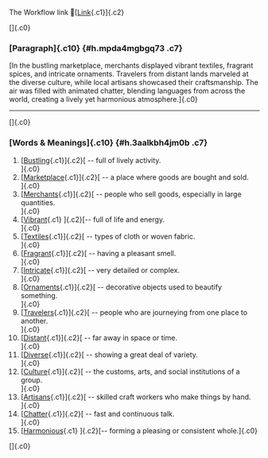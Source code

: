 The Workflow link
👏[[Link](https://www.google.com/url?q=http://www.google.com&sa=D&source=editors&ust=1756650302485907&usg=AOvVaw1tYkutcObgcI6nkKnxymbt){.c1}]{.c2}

[]{.c0}

### [Paragraph]{.c10} {#h.mpda4mgbgq73 .c7}

[In the bustling marketplace, merchants displayed vibrant textiles,
fragrant spices, and intricate ornaments. Travelers from distant lands
marveled at the diverse culture, while local artisans showcased their
craftsmanship. The air was filled with animated chatter, blending
languages from across the world, creating a lively yet harmonious
atmosphere.]{.c0}

------------------------------------------------------------------------

[]{.c0}

### [Words & Meanings]{.c10} {#h.3aalkbh4jm0b .c7}

1.  [[Bustling](https://www.google.com/url?q=http://www.google.com&sa=D&source=editors&ust=1756650302487555&usg=AOvVaw1t0V_WuQE2AgB0dJOnXMWx){.c1}]{.c2}[ --
    full of lively activity.\
    ]{.c0}
2.  [[Marketplace](https://www.google.com/url?q=http://www.google.com&sa=D&source=editors&ust=1756650302487894&usg=AOvVaw2D9_6WoIuboD_RZ2mAsjHn){.c1}]{.c2}[ --
    a place where goods are bought and sold.\
    ]{.c0}
3.  [[Merchants](https://www.google.com/url?q=http://www.google.com&sa=D&source=editors&ust=1756650302488146&usg=AOvVaw08UfG_DUlOrsTOjinbxDUB){.c1}]{.c2}[ --
    people who sell goods, especially in large quantities.\
    ]{.c0}
4.  [[Vibrant](https://www.google.com/url?q=http://www.google.com&sa=D&source=editors&ust=1756650302488471&usg=AOvVaw0F2ibBnRG8fmZB047jVk2E){.c1}
    ]{.c2}[-- full of life and energy.\
    ]{.c0}
5.  [[Textiles](https://www.google.com/url?q=http://www.google.com&sa=D&source=editors&ust=1756650302488717&usg=AOvVaw0eDW02968VweMj-6VND2uH){.c1}]{.c2}[ --
    types of cloth or woven fabric.\
    ]{.c0}
6.  [[Fragrant](https://www.google.com/url?q=http://www.google.com&sa=D&source=editors&ust=1756650302488931&usg=AOvVaw2ybNjEHqUOJ7piL6ajKIWf){.c1}]{.c2}[ --
    having a pleasant smell.\
    ]{.c0}
7.  [[Intricate](https://www.google.com/url?q=http://www.google.com&sa=D&source=editors&ust=1756650302489209&usg=AOvVaw16XOvS6WpPka-lHwxwmyZt){.c1}]{.c2}[ --
    very detailed or complex.\
    ]{.c0}
8.  [[Ornaments](https://www.google.com/url?q=http://www.google.com&sa=D&source=editors&ust=1756650302489452&usg=AOvVaw01KhuFhsu4H6aOoApEhIEW){.c1}]{.c2}[ --
    decorative objects used to beautify something.\
    ]{.c0}
9.  [[Travelers](https://www.google.com/url?q=http://www.google.com&sa=D&source=editors&ust=1756650302489738&usg=AOvVaw2NTj0nkD4ndO5NjidRQyt8){.c1}]{.c2}[ --
    people who are journeying from one place to another.\
    ]{.c0}
10. [[Distant](https://www.google.com/url?q=http://www.google.com&sa=D&source=editors&ust=1756650302489977&usg=AOvVaw1NRel_psmuVBkn2JfDHah8){.c1}]{.c2}[ --
    far away in space or time.\
    ]{.c0}
11. [[Diverse](https://www.google.com/url?q=http://www.google.com&sa=D&source=editors&ust=1756650302490178&usg=AOvVaw05-5hWNO0LY8bX19CKL8Fz){.c1}]{.c2}[ --
    showing a great deal of variety.\
    ]{.c0}
12. [[Culture](https://www.google.com/url?q=http://www.google.com&sa=D&source=editors&ust=1756650302490399&usg=AOvVaw2m2UNotUIzZ5rGSog4Vk7r){.c1}]{.c2}[ --
    the customs, arts, and social institutions of a group.\
    ]{.c0}
13. [[Artisans](https://www.google.com/url?q=http://www.google.com&sa=D&source=editors&ust=1756650302490684&usg=AOvVaw0SDfqbjHfh72pYZR7cmXvD){.c1}]{.c2}[ --
    skilled craft workers who make things by hand.\
    ]{.c0}
14. [[Chatter](https://www.google.com/url?q=http://www.google.com&sa=D&source=editors&ust=1756650302490960&usg=AOvVaw09gacygR4bLg_nMMjusITT){.c1}]{.c2}[ --
    fast and continuous talk.\
    ]{.c0}
15. [[Harmonious](https://www.google.com/url?q=http://www.google.com&sa=D&source=editors&ust=1756650302491182&usg=AOvVaw0UmPDv3ftXXDIOL5MxEB_q){.c1}
    ]{.c2}[-- forming a pleasing or consistent whole.]{.c0}

[]{.c0}
